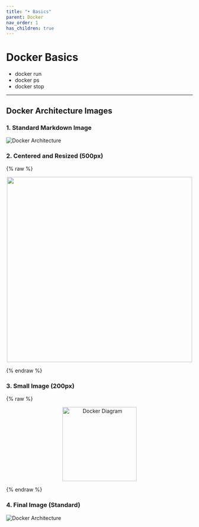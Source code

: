 ```yaml
---
title: "• Basics"
parent: Docker
nav_order: 1
has_children: true
---
```


# Docker Basics

- docker run  
- docker ps  
- docker stop

---

## Docker Architecture Images

### 1. Standard Markdown Image

![Docker Architecture](/assets/images/ReshmaNatraj.jpg)

### 2. Centered and Resized (500px)


{% raw %}
<p align="center">
  <img src="{{ '/assets/images/ReshmaNatraj.jpg' | relative_url }}" width="500"/>
</p>
{% endraw %}

### 3. Small Image (200px)

{% raw %}
<p align="center">
  <img src="{{ '/assets/images/Natraj.jpg' | relative_url }}" alt="Docker Diagram" width="200"/>
</p>
{% endraw %}

### 4. Final Image (Standard)

![Docker Architecture](/assets/images/Reshma.jpg)
